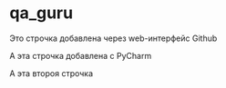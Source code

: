 # qa_guru

Это строчка добавлена через web-интерфейс Github

А эта строчка добавлена с PyCharm

А эта второя строчка